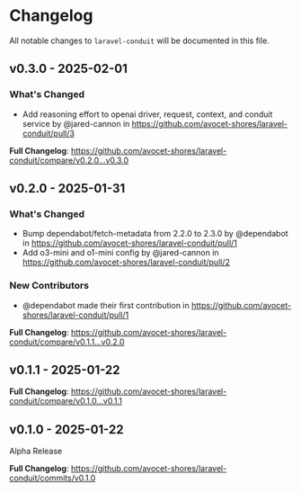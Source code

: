# Changelog

All notable changes to `laravel-conduit` will be documented in this file.

## v0.3.0 - 2025-02-01

### What's Changed

* Add reasoning effort to openai driver, request, context, and conduit service by @jared-cannon in https://github.com/avocet-shores/laravel-conduit/pull/3

**Full Changelog**: https://github.com/avocet-shores/laravel-conduit/compare/v0.2.0...v0.3.0

## v0.2.0 - 2025-01-31

### What's Changed

* Bump dependabot/fetch-metadata from 2.2.0 to 2.3.0 by @dependabot in https://github.com/avocet-shores/laravel-conduit/pull/1
* Add o3-mini and o1-mini config by @jared-cannon in https://github.com/avocet-shores/laravel-conduit/pull/2

### New Contributors

* @dependabot made their first contribution in https://github.com/avocet-shores/laravel-conduit/pull/1

**Full Changelog**: https://github.com/avocet-shores/laravel-conduit/compare/v0.1.1...v0.2.0

## v0.1.1 - 2025-01-22

**Full Changelog**: https://github.com/avocet-shores/laravel-conduit/compare/v0.1.0...v0.1.1

## v0.1.0 - 2025-01-22

Alpha Release

**Full Changelog**: https://github.com/avocet-shores/laravel-conduit/commits/v0.1.0
